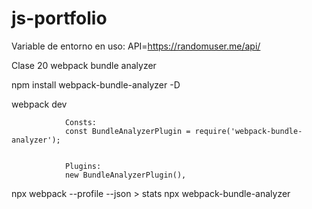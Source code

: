 # js-portfolio

Variable de entorno en uso:
 API=https://randomuser.me/api/



Clase 20 webpack bundle analyzer

npm install webpack-bundle-analyzer -D

webpack dev

                Consts:
                const BundleAnalyzerPlugin = require('webpack-bundle-analyzer');


                Plugins: 
                new BundleAnalyzerPlugin(),


npx webpack --profile --json > stats
npx webpack-bundle-analyzer